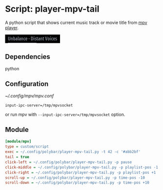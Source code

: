 # Script: player-mpv-tail

A python script that shows current music track or movie title from [mpv player](https://mpv.io/).

![preview](preview.png)

## Dependencies

python

## Configuration

*~/.config/mpv/mpv.conf*
```
input-ipc-server=/tmp/mpvsocket
```
or run mpv with `--input-ipc-server=/tmp/mpvsocket` option.

## Module

```ini
[module/mpv]
type = custom/script
exec = ~/.config/polybar/player-mpv-tail.py -t 42 -c '#abb2bf'
tail = true
click-left = ~/.config/polybar/player-mpv-tail.py -p pause
click-middle = ~/.config/polybar/player-mpv-tail.py -p playlist-pos -1
click-right = ~/.config/polybar/player-mpv-tail.py -p playlist-pos +1
scroll-up = ~/.config/polybar/player-mpv-tail.py -p time-pos -10
scroll-down = ~/.config/polybar/player-mpv-tail.py -p time-pos +10
```
